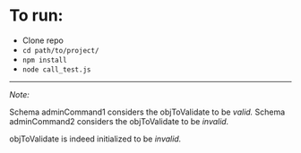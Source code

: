 # To run:  
* Clone repo
* ```cd path/to/project/```
* ```npm install```
* ```node call_test.js```
---
*Note:*

Schema adminCommand1 considers the objToValidate to be *valid.*
Schema adminCommand2 considers the objToValidate to be *invalid.*

objToValidate is indeed initialized to be *invalid.*
